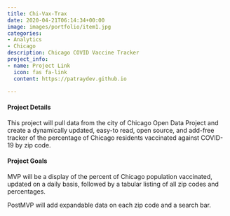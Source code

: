 ```yaml
---
title: Chi-Vax-Trax
date: 2020-04-21T06:14:34+00:00
image: images/portfolio/item1.jpg
categories:
- Analytics
- Chicago
description: Chicago COVID Vaccine Tracker
project_info:
- name: Project Link
  icon: fas fa-link
  content: https://patraydev.github.io

---
```

#### Project Details

This project will pull data from the city of Chicago Open Data Project and create a dynamically updated, easy-to read, open source, and add-free tracker of the percentage of Chicago residents vaccinated against COVID-19 by zip code.

#### Project Goals

MVP will be a display of the percent of Chicago population vaccinated, updated on a daily basis, followed by a tabular listing of all zip codes and percentages.

PostMVP will add expandable data on each zip code and a search bar.